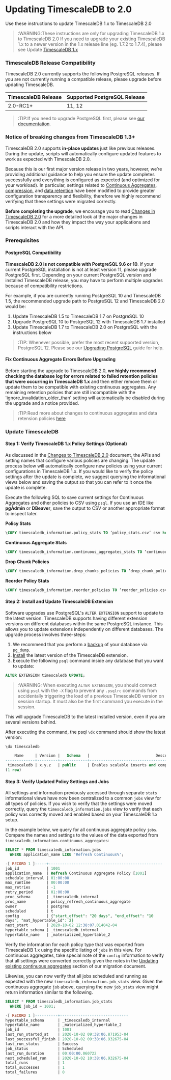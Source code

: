 # Updating TimescaleDB to 2.0 [](update)

Use these instructions to update TimescaleDB 1.x to TimescaleDB 2.0


>:WARNING:These instructions are only for upgrading TimescaleDB 1.x to TimescaleDB 2.0
> If you need to upgrade your existing TimescaleDB 1.x to a newer version in the 1.x
> release line (eg. 1.7.2 to 1.7.4), please see Update [TimescaleDB 1.x][update-tsdb-1]

### TimescaleDB Release Compatibility

TimescaleDB 2.0 currently supports the following PostgreSQL releases. If you are not currently running 
a compatible release, please upgrade before updating TimescaleDB.

 TimescaleDB Release |   Supported PostgreSQL Release
 --------------------|-------------------------------
 2.0-RC1+            | 11, 12

>:TIP:If you need to upgrade PostgreSQL first, please see [our documentation][upgrade-pg].

### Notice of breaking changes from TimescaleDB 1.3+
TimescaleDB 2.0 supports **in-place updates** just like previous releases. During the update, scripts will automatically configure
updated features to work as expected with TimescaleDB 2.0.

Because this is our first major version release in two years, however, we’re providing additional guidance to help you ensure the update completes successfully and everything is configured as expected (and optimized for your workload). In particular, settings related to [Continuous Aggregates][caggs], [compression][compression], and [data retention][retention] have been modified to provide greater configuration transparency and flexibility, therefore we highly recommend verifying that these settings were migrated correctly.

**Before completing the upgrade**, we encourage you to read [Changes in TimescaleDB 2.0][changes-in-ts2] for a more detailed look at the major changes in TimescaleDB 2.0 and how they impact the way your applications and scripts interact with the API.

### Prerequisites
#### PostgreSQL Compatibility
**TimescaleDB 2.0 is not compatible with PostgreSQL 9.6 or 10**. If your current PostgreSQL installation is not at least version 11, please upgrade PostgreSQL first. Depending on your current PostgreSQL version and installed TimescaleDB release, you may have to perform multiple upgrades because of compatibility restrictions.

For example, if you are currently running PostgreSQL 10 and TimescaleDB 1.5, the recommended upgrade path to PostgreSQL 12 and TimescaleDB 2.0 would be:

1. Update TimescaleDB 1.5 to TimescaleDB 1.7 on PostgreSQL 10
1. Upgrade PostgreSQL 10 to PostgreSQL 12 with TimescaleDB 1.7 installed
1. Update TimescaleDB 1.7 to TimescaleDB 2.0 on PostgreSQL with the instructions below

>:TIP: Whenever possible, prefer the most recent supported version, PostgreSQL 12. Please see our [Upgrading PostgreSQL][upgrade-pg] guide for help.

#### Fix Continuous Aggregate Errors Before Upgrading
Before starting the upgrade to TimescaleDB 2.0, **we highly recommend checking the database log for errors related to failed retention policies that were occurring in TimescaleDB 1.x** and then either remove them or update them to be compatible with existing continuous aggregates. Any remaining retention policies that are still incompatible with the 'ignore_invalidation_older_than' setting will automatically be disabled during the upgrade and a notice provided.

>:TIP:Read more about changes to continuous aggregates and data retension policies [here][retention-cagg-changes]


### Update TimescaleDB

#### Step 1: Verify TimescaleDB 1.x Policy Settings (Optional)

As discussed in the [Changes to TimescaleDB 2.0][changes-in-ts2] document, the APIs and setting names
that configure various policies are changing. The update process below will automatically configure
new policies using your current configurations in TimescaleDB 1.x.  If you would like to verify
the policy settings after the update is complete, we suggest querying the informational views below
and saving the output so that you can refer to it once the update is complete.

Execute the following SQL to save current settings for Continuous Aggregates and other policies to CSV using `psql`. If you use an IDE like **pgAdmin** or **DBeaver**, save the output to CSV or another appropriate format to inspect later.

**Policy Stats**
```SQL
\COPY timescaledb_information.policy_stats TO ‘policy_stats.csv’ csv header
```

**Continuous Aggregate Stats**
```SQL
\COPY timescaledb_information.continuous_aggregates_stats TO ‘continuous_aggregates_stats.csv’ csv header
```

**Drop Chunk Policies**
```SQL
\COPY timescaledb_information.drop_chunks_policies TO ‘drop_chunk_policies.csv’ csv header
```
**Reorder Policy Stats**
```SQL
\COPY timescaledb_information.reorder_policies TO ‘reorder_policies.csv’ csv header
```

#### Step 2: Install and Update TimescaleDB Extension

Software upgrades use PostgreSQL's `ALTER EXTENSION` support to update to the
latest version. TimescaleDB supports having different extension
versions on different databases within the same PostgreSQL instance. This
allows you to update extensions independently on different databases.  The
upgrade process involves three-steps:

1. We recommend that you perform a [backup][] of your database via `pg_dump`.
1. [Install][] the latest version of the TimescaleDB extension.
1. Execute the following `psql` command inside any database that you want to
   update:

```sql
ALTER EXTENSION timescaledb UPDATE;
```

>:WARNING: When executing `ALTER EXTENSION`, you should connect using `psql`
with the `-X` flag to prevent any `.psqlrc` commands from accidentally
triggering the load of a previous TimescaleDB version on session startup. 
It must also be the first command you execute in the session. 
<!-- -->

This will upgrade TimescaleDB to the latest installed version, even if you
are several versions behind.

After executing the command, the psql `\dx` command should show the latest version:

```sql
\dx timescaledb

    Name     | Version |   Schema   |                             Description
-------------+---------+------------+---------------------------------------------------------------------
 timescaledb | x.y.z   | public     | Enables scalable inserts and complex queries for time-series data
(1 row)
```

#### Step 3: Verify Updated Policy Settings and Jobs

All settings and information previously accessed through separate `stats` informational views have now
been centralized to a common `jobs` view for all types of policies. If you wish to verify that the settings
were moved correctly, query the `timescaledb_information.jobs` view to verify that each policy was correctly
moved and enabled based on your TimescaleDB 1.x setup.

In the example below, we query for all continuous aggregate policy `jobs`. Compare the names and settings
to the values of the data exported from `timescaledb_information.continuous_aggregates`:

```SQL
SELECT * FROM timescaledb_information.jobs
  WHERE application_name LIKE 'Refresh Continuous%';

-[ RECORD 1 ]-----+--------------------------------------------------
job_id            | 1001
application_name  | Refresh Continuous Aggregate Policy [1001]
schedule_interval | 01:00:00
max_runtime       | 00:00:00
max_retries       | -1
retry_period      | 01:00:00
proc_schema       | _timescaledb_internal
proc_name         | policy_refresh_continuous_aggregate
owner             | postgres
scheduled         | t
config            | {"start_offset": "20 days", "end_offset": "10 
days", "mat_hypertable_id": 2}
next_start        | 2020-10-02 12:38:07.014042-04
hypertable_schema | _timescaledb_internal
hypertable_name   | _materialized_hypertable_2
```

Verify the information for each policy type that was exported from TimescaleDB 1.x using the specific
listing of `jobs` in this view. For continuous aggregates, take special note of the `config` information
to verify that all settings were converted correctly given the notes in the [Updating existing continuous aggregates][changes-in-ts2-caggs] section of our migration document.

Likewise, you can now verify that all jobs scheduled and running as expected with the new `timescaledb_information.job_stats` view. Given the continuous aggregate `job` above, querying the new `job_stats` view might return information similar to the following.

```SQL
SELECT * FROM timescaledb_information.job_stats
  WHERE job_id = 1001;

-[ RECORD 1 ]----------+------------------------------
hypertable_schema      | _timescaledb_internal
hypertable_name        | _materialized_hypertable_2
job_id                 | 1001
last_run_started_at    | 2020-10-02 09:38:06.871953-04
last_successful_finish | 2020-10-02 09:38:06.932675-04
last_run_status        | Success
job_status             | Scheduled
last_run_duration      | 00:00:00.060722
next_scheduled_run     | 2020-10-02 10:38:06.932675-04
total_runs             | 1
total_successes        | 1
total_failures         | 0
```


[upgrade-pg]: /update-timescaledb/upgrade-pg
[update-tsdb-1]: /update-timescaledb/update-db-1
[update-tsdb-2]: /update-timescaledb/update-db-2
[pg_upgrade]: https://www.postgresql.org/docs/current/static/pgupgrade.html
[backup]: /using-timescaledb/backup
[Install]: /getting-started/installation
[telemetry]: /using-timescaledb/telemetry
[volumes]: https://docs.docker.com/engine/admin/volumes/volumes/
[bind-mounts]: https://docs.docker.com/engine/admin/volumes/bind-mounts/
[caggs]: /using-timescaledb/continuous-aggregates
[compression]: /using-timescaledb/compression
[retention]: /using-timescaledb/data-retention
[retention-cagg-changes]: /getting-started/changes-in-timescaledb-2#retention-and-caggs
[changes-in-ts2]: /release-notes/changes-in-timescaledb-2
[changes-in-ts2-caggs]: /release-notes/changes-in-timescaledb-2#updating-continuous-aggregates